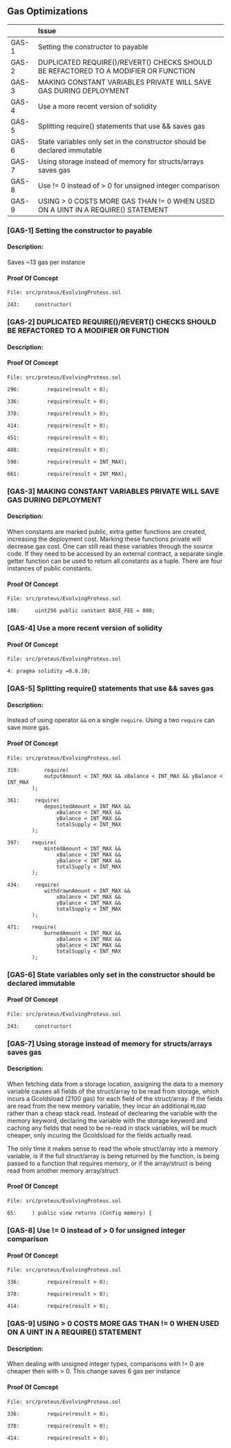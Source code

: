 ## Gas Optimizations

|       | Issue                                                                               |
| ----- | :---------------------------------------------------------------------------------- |
| GAS-1 | Setting the constructor to payable                                                  |
| GAS-2 | DUPLICATED REQUIRE()/REVERT() CHECKS SHOULD BE REFACTORED TO A MODIFIER OR FUNCTION |
| GAS-3 | MAKING CONSTANT VARIABLES PRIVATE WILL SAVE GAS DURING DEPLOYMENT                   |
| GAS-4 | Use a more recent version of solidity                                               |
| GAS-5 | Splitting require() statements that use && saves gas                                |
| GAS-6 | State variables only set in the constructor should be declared immutable            |
| GAS-7 | Using storage instead of memory for structs/arrays saves gas                        |
| GAS-8 | Use != 0 instead of > 0 for unsigned integer comparison                             |
| GAS-9 | USING > 0 COSTS MORE GAS THAN != 0 WHEN USED ON A UINT IN A REQUIRE() STATEMENT     |

### [GAS-1] Setting the constructor to payable

#### Description:

Saves ~13 gas per instance

#### **Proof Of Concept**

```solidity
File: src/proteus/EvolvingProteus.sol

243:     constructor(

```

### [GAS-2] DUPLICATED REQUIRE()/REVERT() CHECKS SHOULD BE REFACTORED TO A MODIFIER OR FUNCTION

#### Description:

#### **Proof Of Concept**

```solidity
File: src/proteus/EvolvingProteus.sol

296:         require(result < 0);

336:         require(result > 0);

378:         require(result > 0);

414:         require(result > 0);

451:         require(result < 0);

488:         require(result < 0);

590:         require(result < INT_MAX);

661:         require(result < INT_MAX);

```

### [GAS-3] MAKING CONSTANT VARIABLES PRIVATE WILL SAVE GAS DURING DEPLOYMENT

#### Description:

When constants are marked public, extra getter functions are created, increasing the deployment cost. Marking these functions private will decrease gas cost. One can still read these variables through the source code. If they need to be accessed by an external contract, a separate single getter function can be used to return all constants as a tuple. There are four instances of public constants.

#### **Proof Of Concept**

```solidity
File: src/proteus/EvolvingProteus.sol

186:     uint256 public constant BASE_FEE = 800;

```

### [GAS-4] Use a more recent version of solidity

#### **Proof Of Concept**

```solidity
File: src/proteus/EvolvingProteus.sol

4: pragma solidity =0.8.10;

```

### [GAS-5] Splitting require() statements that use && saves gas

#### Description:

Instead of using operator `&&` on a single `require`. Using a two `require` can save more gas.

#### **Proof Of Concept**

```solidity
File: src/proteus/EvolvingProteus.sol

319:        require(
            outputAmount < INT_MAX && xBalance < INT_MAX && yBalance < INT_MAX
        );

361:     require(
            depositedAmount < INT_MAX &&
                xBalance < INT_MAX &&
                yBalance < INT_MAX &&
                totalSupply < INT_MAX
        );

397:    require(
            mintedAmount < INT_MAX &&
                xBalance < INT_MAX &&
                yBalance < INT_MAX &&
                totalSupply < INT_MAX
        );

434:     require(
            withdrawnAmount < INT_MAX &&
                xBalance < INT_MAX &&
                yBalance < INT_MAX &&
                totalSupply < INT_MAX
        );

471:    require(
            burnedAmount < INT_MAX &&
                xBalance < INT_MAX &&
                yBalance < INT_MAX &&
                totalSupply < INT_MAX
        );

```

### [GAS-6] State variables only set in the constructor should be declared immutable

#### **Proof Of Concept**

```solidity
File: src/proteus/EvolvingProteus.sol

243:     constructor(

```

### [GAS-7] Using storage instead of memory for structs/arrays saves gas

#### Description:

When fetching data from a storage location, assigning the data to a memory variable causes all fields of the struct/array to be read from storage, which incurs a Gcoldsload (2100 gas) for each field of the struct/array. If the fields are read from the new memory variable, they incur an additional `MLOAD` rather than a cheap stack read. Instead of declearing the variable with the memory keyword, declaring the variable with the storage keyword and caching any fields that need to be re-read in stack variables, will be much cheaper, only incuring the Gcoldsload for the fields actually read.

The only time it makes sense to read the whole struct/array into a memory variable, is if the full struct/array is being returned by the function, is being passed to a function that requires memory, or if the array/struct is being read from another memory array/struct

#### **Proof Of Concept**

```solidity
File: src/proteus/EvolvingProteus.sol

65:     ) public view returns (Config memory) {

```

### [GAS-8] Use != 0 instead of > 0 for unsigned integer comparison

#### **Proof Of Concept**

```solidity
File: src/proteus/EvolvingProteus.sol

336:         require(result > 0);

378:         require(result > 0);

414:         require(result > 0);

```

### [GAS-9] USING > 0 COSTS MORE GAS THAN != 0 WHEN USED ON A UINT IN A REQUIRE() STATEMENT

#### Description:

When dealing with unsigned integer types, comparisons with != 0 are cheaper then with > 0. This change saves 6 gas per instance

#### **Proof Of Concept**

```solidity
File: src/proteus/EvolvingProteus.sol

336:         require(result > 0);

378:         require(result > 0);

414:         require(result > 0);

```
